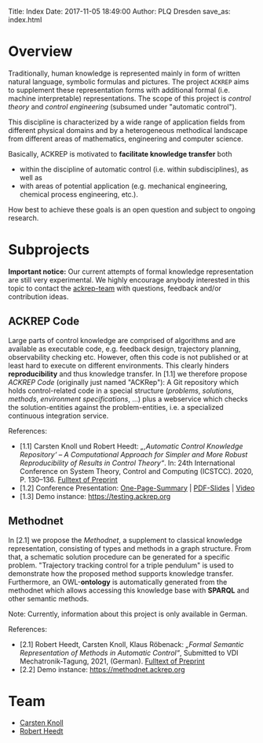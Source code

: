 Title: Index
Date: 2017-11-05 18:49:00
Author: PLQ Dresden
save_as: index.html


# Overview

Traditionally, human knowledge is represented mainly in form of written natural language, symbolic formulas and pictures. The project `ACKREP` aims to supplement these representation forms with additional formal (i.e. machine interpretable) representations. The scope of this project is *control theory* and *control engineering* (subsumed under "automatic control").

This discipline is characterized by a wide range of application fields from different physical domains and by a heterogeneous methodical landscape from different areas of mathematics, engineering and computer science.

Basically, ACKREP is motivated to **facilitate knowledge transfer** both

- within the discipline of automatic control (i.e. within subdisciplines), as well as
- with areas of potential application (e.g. mechanical engineering, chemical process engineering, etc.).

How best to achieve these goals is an open question and subject to ongoing research.


# Subprojects

**Important notice:** Our current attempts of formal knowledge representation are still very experimental. We highly encourage anybody interested in this topic to contact the [ackrep-team](#team) with questions, feedback and/or contribution ideas.

## ACKREP Code

Large parts of control knowledge are comprised of algorithms and are available as executable code, e.g. feedback design, trajectory planning, observability checking etc. However, often this code is not published or at least hard to execute on different environments. This clearly hinders **reproducibility** and thus knowledge transfer. In [1.1] we therefore propose *ACKREP Code* (originally just named "ACKRep"): A Git repository which holds control-related code in a special structure (*problems*, *solutions*, *methods*, *environment specifications*, ...) plus a webservice which checks the solution-entities against the problem-entities, i.e. a specialized continuous integration service.

References:

- [1.1] Carsten Knoll und Robert Heedt: *„‚Automatic Control Knowledge Repository‘ – A Computational Approach for Simpler and More Robust Reproducibility of Results in Control Theory“*. In:
24th International Conference on System Theory, Control and Computing (ICSTCC). 2020, P. 130–136. [Fulltext of Preprint](downloads/2020_Knoll_Heedt__ICSTCC__Automatic_Control_Knowledge_Repository__preprint.pdf)
- [1.2] Conference Presentation: [One-Page-Summary](img/2020_Knoll_Heedt__ICSTCC__Automatic_Control_Knowledge_Repository__summary.png) | [PDF-Slides](downloads/2020_Knoll_Heedt__ICSTCC__Automatic_Control_Knowledge_Repository__slides.pdf) | [Video](downloads/2020_Knoll_Heedt__ICSTCC__Automatic_Control_Knowledge_Repository__talk-video.mp4)
- [1.3] Demo instance: <https://testing.ackrep.org>



## Methodnet

In [2.1] we propose the *Methodnet*, a supplement to classical knowledge representation, consisting of types and methods in a graph structure.
From that, a schematic solution procedure can be generated for a specific problem.
"Trajectory tracking control for a triple pendulum" is used to demonstrate how the proposed method supports knowledge transfer.
Furthermore, an OWL-**ontology** is automatically generated from the methodnet which allows accessing this knowledge base with **SPARQL** and other semantic methods.

Note: Currently, information about this project is only available in German.

References:

- [2.1] Robert Heedt, Carsten Knoll, Klaus Röbenack: *„Formal Semantic Representation of Methods in Automatic Control“*, Submitted to VDI Mechatronik-Tagung, 2021, (German). [Fulltext of Preprint](downloads/2021_Heedt_Knoll_Roebenack__VDI_Mechatronik__Formale_semantische_Repraesentation_regelungstechnischer_Methoden__preprint.pdf)
- [2.2] Demo instance: <https://methodnet.ackrep.org>


# Team

- [Carsten Knoll](https://tu-dresden.de/ing/elektrotechnik/rst/das-institut/beschaeftigte/carsten-knoll)
- [Robert Heedt](https://tu-dresden.de/ing/elektrotechnik/rst/das-institut/beschaeftigte/robert-heedt)
